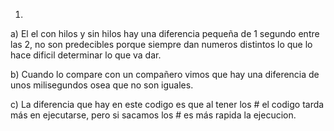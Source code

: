 1)
 a) El el con hilos y  sin hilos hay una diferencia pequeña de 1 segundo entre las 2, no son predecibles porque siempre dan numeros distintos lo que lo hace dificil determinar lo que va dar.

 b) Cuando lo compare con un compañero vimos que hay una diferencia de unos milisegundos osea que no son iguales.

 c) La diferencia que hay en este codigo es que al tener los # el codigo tarda más en ejecutarse, pero si sacamos los # es más rapida la ejecucion.

